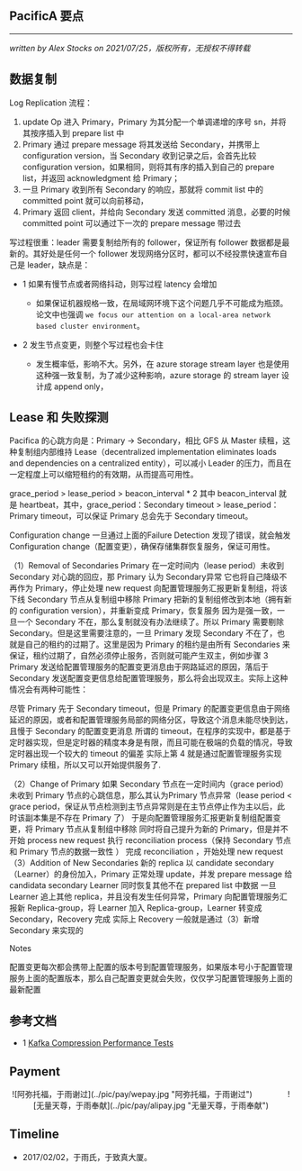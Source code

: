 ## PacificA 要点 ##
---
*written by Alex Stocks on 2021/07/25，版权所有，无授权不得转载*
 

## 数据复制

 Log Replication 流程：

1. update Op 进入 Primary，Primary 为其分配一个单调递增的序号 sn，并将其按序插入到 prepare list 中
2. Primary 通过 prepare message 将其发送给 Secondary，并携带上 configuration version，当 Secondary 收到记录之后，会首先比较 configuration version，如果相同，则将其有序的插入到自己的 prepare list，并返回 acknowledgment 给 Primary；
3. 一旦 Primary 收到所有 Secondary 的响应，那就将 commit list 中的 committed point 就可以向前移动，
4. Primary 返回 client，并给向 Secondary 发送 committed 消息，必要的时候 committed point 可以通过下一次的 prepare message 带过去

写过程很重：leader 需要复制给所有的 follower，保证所有 follower 数据都是最新的。其好处是任何一个 follower 发现网络分区时，都可以不经投票快速宣布自己是 leader，缺点是：

* 1 如果有慢节点或者网络抖动，则写过程 latency 会增加
    * 如果保证机器规格一致，在局域网环境下这个问题几乎不可能成为瓶颈。论文中也强调 `we focus our attention on a local-area network based cluster environment`。

* 2 发生节点变更，则整个写过程也会卡住
    * 发生概率低，影响不大。另外，在 azure storage stream layer 也是使用这种强一致复制，为了减少这种影响，azure storage 的 stream layer 设计成 append only，

     
## Lease 和 失败探测

Pacifica 的心跳方向是：Primary -> Secondary，相比 GFS 从 Master 续租，这种复制组内部维持 Lease（decentralized implementation eliminates loads and dependencies on a centralized entity），可以减小 Leader 的压力，而且在一定程度上可以缩短租约的有效期，从而提高可用性。

grace_period > lease_period > beacon_interval * 2
其中 beacon_interval 就是 heartbeat，其中，grace_period：Secondary timeout > lease_period：Primary timeout，可以保证 Primary 总会先于 Secondary timeout。

Configuration change
一旦通过上面的Failure Detection 发现了错误，就会触发 Configuration change（配置变更），确保存储集群恢复服务，保证可用性。

（1）Removal of Secondaries
Primary 在一定时间内（lease period）未收到 Secondary 对心跳的回应，那 Primary 认为 Secondary异常
它也将自己降级不再作为 Primary，停止处理 new request
向配置管理服务汇报更新复制组，将该下线 Secondary 节点从复制组中移除
Primary 把新的复制组修改到本地（拥有新的 configuration version），并重新变成 Primary，恢复服务
因为是强一致，一旦一个 Secondary 不在，那么复制就没有办法继续了。所以 Primary 需要剔除 Secondary。但是这里需要注意的，一旦 Primary 发现 Secondary 不在了，也就是自己的租约的过期了。这里是因为 Primary 的租约是由所有 Secondaries 来保证，租约过期了，自然必须停止服务，否则就可能产生双主，例如步骤 3 Primary 发送给配置管理服务的配置变更消息由于网路延迟的原因，落后于 Secondary 发送配置变更信息给配置管理服务，那么将会出现双主。实际上这种情况会有两种可能性：

尽管 Primary 先于 Secondary timeout，但是 Primary 的配置变更信息由于网络延迟的原因，或者和配置管理服务局部的网络分区，导致这个消息未能尽快到达，且慢于 Secondary 的配置变更消息
所谓的 timeout，在程序的实现中，都是基于定时器实现，但是定时器的精度本身是有限，而且可能在极端的负载的情况，导致定时器出现一个较大的 timeout 的偏差
实际上第 4 就是通过配置管理服务实现 Primary 续租，所以又可以开始提供服务了.

（2）Change of Primary
如果 Secondary 节点在一定时间内（grace period）未收到 Primary 节点的心跳信息，那么其认为Primary 节点异常（lease period < grace period，保证从节点检测到主节点异常则是在主节点停止作为主以后，此时该副本集是不存在 Primary 了）
于是向配置管理服务汇报更新复制组配置变更，将 Primary 节点从复制组中移除
同时将自己提升为新的 Primary，但是并不开始 process new request
执行 reconciliation process（保持 Secondary 节点和 Primary 节点的数据一致性 ）
完成 reconciliation ，开始处理 new request
（3）Addition of New Secondaries
新的 replica 以 candidate secondary （Learner）的身份加入，Primary 正常处理 update，并发 prepare message 给 candidata secondary
Learner 同时恢复其他不在 prepared list 中数据
一旦 Learner 追上其他 replica，并且没有发生任何异常，Primary 向配置管理服务汇报新 Replica-group，将 Learner 加入 Replica-group，Learner 转变成 Secondary，Recovery 完成
实际上 Recovery 一般就是通过（3）新增 Secondary 来实现的

Notes

配置变更每次都会携带上配置的版本号到配置管理服务，如果版本号小于配置管理服务上面的配置版本，那么自己配置变更就会失败，仅仅学习配置管理服务上面的最新配置



 

## 参考文档 ##

- 1 [Kafka Compression Performance Tests](http://blog.yaorenjie.com/2015/03/27/Kafka-Compression-Performance-Tests/)

## Payment

<center> ![阿弥托福，于雨谢过](../pic/pay/wepay.jpg "阿弥托福，于雨谢过") &nbsp;&nbsp;&nbsp;&nbsp;&nbsp;&nbsp;&nbsp;&nbsp;&nbsp;&nbsp;&nbsp;&nbsp;&nbsp;&nbsp; ![无量天尊，于雨奉献](../pic/pay/alipay.jpg "无量天尊，于雨奉献") </center>


## Timeline ##

* 2017/02/02，于雨氏，于致真大厦。





